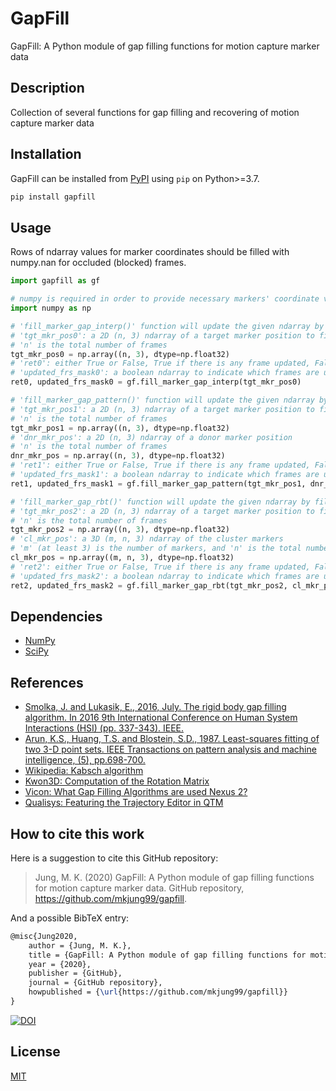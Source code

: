 # GapFill
GapFill: A Python module of gap filling functions for motion capture marker data

## Description
Collection of several functions for gap filling and recovering of motion capture marker data

## Installation
GapFill can be installed from [PyPI](https://pypi.org/project/gapfill/) using ```pip``` on Python>=3.7.

```bash
pip install gapfill
```

## Usage
Rows of ndarray values for marker coordinates should be filled with numpy.nan for occluded (blocked) frames.
```python
import gapfill as gf

# numpy is required in order to provide necessary markers' coordinate values
import numpy as np

# 'fill_marker_gap_interp()' function will update the given ndarray by filling its gaps using bspline interpolation
# 'tgt_mkr_pos0': a 2D (n, 3) ndarray of a target marker position to fill the gaps
# 'n' is the total number of frames
tgt_mkr_pos0 = np.array((n, 3), dtype=np.float32)
# 'ret0': either True or False, True if there is any frame updated, False if there is no frame updated
# 'updated_frs_mask0': a boolean ndarray to indicate which frames are updated
ret0, updated_frs_mask0 = gf.fill_marker_gap_interp(tgt_mkr_pos0)

# 'fill_marker_gap_pattern()' function will update the given ndarray by filling its gaps using a donor marker
# 'tgt_mkr_pos1': a 2D (n, 3) ndarray of a target marker position to fill the gaps
# 'n' is the total number of frames
tgt_mkr_pos1 = np.array((n, 3), dtype=np.float32)
# 'dnr_mkr_pos': a 2D (n, 3) ndarray of a donor marker position
# 'n' is the total number of frames
dnr_mkr_pos = np.array((n, 3), dtype=np.float32)
# 'ret1': either True or False, True if there is any frame updated, False if there is no frame updated
# 'updated_frs_mask1': a boolean ndarray to indicate which frames are updated
ret1, updated_frs_mask1 = gf.fill_marker_gap_pattern(tgt_mkr_pos1, dnr_mkr_pos)

# 'fill_marker_gap_rbt()' function will update the given ndarray by filling its gaps using a cluster of 3 markers
# 'tgt_mkr_pos2': a 2D (n, 3) ndarray of a target marker position to fill the gaps
# 'n' is the total number of frames
tgt_mkr_pos2 = np.array((n, 3), dtype=np.float32)
# 'cl_mkr_pos': a 3D (m, n, 3) ndarray of the cluster markers
# 'm' (at least 3) is the number of markers, and 'n' is the total number of frames
cl_mkr_pos = np.array((m, n, 3), dtype=np.float32)
# 'ret2': either True or False, True if there is any frame updated, False if there is no frame updated
# 'updated_frs_mask2': a boolean ndarray to indicate which frames are updated
ret2, updated_frs_mask2 = gf.fill_marker_gap_rbt(tgt_mkr_pos2, cl_mkr_pos)
```
## Dependencies
- [NumPy](https://numpy.org/)
- [SciPy](https://www.scipy.org/)

## References
- [Smolka, J. and Lukasik, E., 2016, July. The rigid body gap filling algorithm. In 2016 9th International Conference on Human System Interactions (HSI) (pp. 337-343). IEEE.](https://doi.org/10.1109/HSI.2016.7529654)
- [Arun, K.S., Huang, T.S. and Blostein, S.D., 1987. Least-squares fitting of two 3-D point sets. IEEE Transactions on pattern analysis and machine intelligence, (5), pp.698-700.](https://doi.org/10.1109/TPAMI.1987.4767965)
- [Wikipedia: Kabsch algorithm](https://en.wikipedia.org/wiki/Kabsch_algorithm)
- [Kwon3D: Computation of the Rotation Matrix](http://www.kwon3d.com/theory/jkinem/rotmat.html)
- [Vicon: What Gap Filling Algorithms are used Nexus 2?](http://www.vicon.com/support/faqs/?q=what-gap-filling-algorithms-are-used-nexus-2)
- [Qualisys: Featuring the Trajectory Editor in QTM](https://www.qualisys.com/webinars/viewing-gap-filling-and-smoothing-data-with-the-trajectory-editor/)

## How to cite this work

Here is a suggestion to cite this GitHub repository:

> Jung, M. K. (2020) GapFill: A Python module of gap filling functions for motion capture marker data. GitHub repository, <https://github.com/mkjung99/gapfill>.

And a possible BibTeX entry:

```tex
@misc{Jung2020,  
    author = {Jung, M. K.},
    title = {GapFill: A Python module of gap filling functions for motion capture marker data},  
    year = {2020},  
    publisher = {GitHub},  
    journal = {GitHub repository},  
    howpublished = {\url{https://github.com/mkjung99/gapfill}}  
}
```
[![DOI](https://zenodo.org/badge/DOI/10.5281/zenodo.3903481.svg)](https://doi.org/10.5281/zenodo.3903481)

## License
[MIT](https://choosealicense.com/licenses/mit/)
